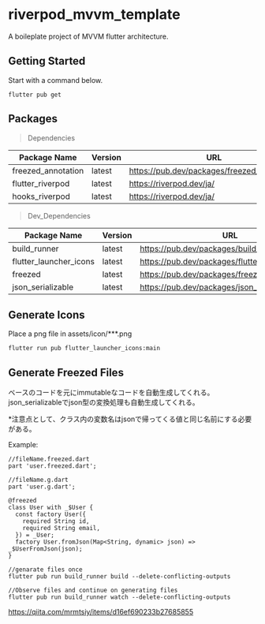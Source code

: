 # riverpod_mvvm_template

A boileplate project of MVVM flutter architecture.

## Getting Started

Start with a command below.

```
flutter pub get
```

## Packages
> Dependencies

| Package Name | Version | URL |
| --- | --- | --- |
| freezed_annotation | latest | https://pub.dev/packages/freezed_annotation |
| flutter_riverpod | latest | https://riverpod.dev/ja/ |
| hooks_riverpod | latest | https://riverpod.dev/ja/ |

> Dev_Dependencies

| Package Name | Version | URL |
| --- | --- | --- |
| build_runner | latest | https://pub.dev/packages/build_runner |
| flutter_launcher_icons | latest | https://pub.dev/packages/flutter_launcher_icons |
| freezed | latest | https://pub.dev/packages/freezed |
| json_serializable | latest | https://pub.dev/packages/json_serializable |


## Generate Icons
Place a png file in assets/icon/***.png 

```
flutter run pub flutter_launcher_icons:main
```

## Generate Freezed Files
ベースのコードを元にimmutableなコードを自動生成してくれる。
json_serializableでjson型の変換処理も自動生成してくれる。

*注意点として、クラス内の変数名はjsonで帰ってくる値と同じ名前にする必要がある。

Example:
```
//fileName.freezed.dart
part 'user.freezed.dart';

//fileName.g.dart
part 'user.g.dart';

@freezed
class User with _$User {
  const factory User({
    required String id,
    required String email,
  }) = _User;
  factory User.fromJson(Map<String, dynamic> json) => _$UserFromJson(json);
}
```

```
//genarate files once
flutter pub run build_runner build --delete-conflicting-outputs

//Observe files and continue on generating files
flutter pub run build_runner watch --delete-conflicting-outputs
```

https://qiita.com/mrmtsiy/items/d16ef690233b27685855
